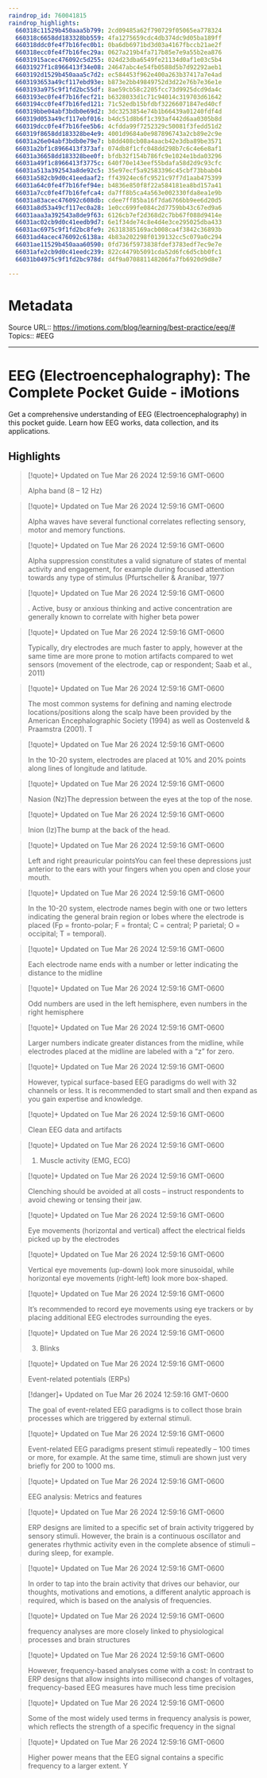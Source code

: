 ```yaml
---
raindrop_id: 760041815
raindrop_highlights:
  660318c11529b450aaa5b799: 2cd09485a62f790729f05065ea778324
  660318c6658dd183328bb559: 4fa1275659cdc4db374dc9d05ba189ff
  660318ddc0fe4f7b16fec0b1: 0ba6db6971bd3d03a4167fbccb21ae2f
  660318ecc0fe4f7b16fec29a: 0627a219b4fa717b85e7e9a55b2ea876
  66031915acec476092c5d255: 024d23dba6549fe21134d0af1e03c5b4
  66031927f1c8966413f34e08: 24647abc4e54fb0588d5b7d92292aeb1
  6603192d1529b450aaa5c7d2: ec584453f962e400a263b37417a7e4ad
  6603193653a49cf117ebd93e: b873e2bb49849752d3d22e76b7e36e1e
  6603193a975c9f1fd2bc55df: 8ae59cb58c2205fcc73d9925dcd9da4c
  6603193ec0fe4f7b16fecf21: b6328033d1c71c94014c319703d61642
  6603194cc0fe4f7b16fed121: 71c52edb15bfdbf32266071847ed40cf
  660319bbe04abf3bdb0e69d2: 3dc3253854e74b1b66439a01240fdf4d
  660319d053a49cf117ebf016: b4dc51d8b6f1c393af442d6aa0305b8d
  660319dcc0fe4f7b16fee5b6: 4cfdda99f7252329c50081f3fedd51d2
  660319f8658dd183328be4e9: 4001d9684a0e987896743a2cb89e2c9e
  66031a26e04abf3bdb0e79e7: b8dd408cb08a4aacb42e3dba89be3571
  66031a2bf1c8966413f373af: 074db8f1cfc048dd298b7c6c4e6e8af1
  66031a36658dd183328bee0f: bfdb32f154b786fc9e1024e1bda03296
  66031a49f1c8966413f3775c: 640f70e143eef55bdafa58d2d9c93cfc
  66031a513a392543a8de92c5: 35e97ecf5a92583396c45cbf73bbab04
  66031a582cb9d0c41eedaaf2: ff43924ec6fc9521c97f7d1aab475399
  66031a64c0fe4f7b16fef94e: b4836e850f8f22a584181ea8bd157a41
  66031a7cc0fe4f7b16fefca4: da7ff8b5ca4a563e002330fda8ea1e9b
  66031a83acec476092c608db: cdee7ff85ba16f7da6766bb9ee6d20d5
  66031a8d53a49cf117ec0a28: 1e0cc699fe084c2d7759bb43c67ed9a6
  66031aaa3a392543a8de9f63: 6126cb7ef2d368d2c7bb67f088d9414e
  66031ac02cb9d0c41eedb9d7: 6e1f34de74c8e4d4e3ce295025dba433
  66031ac6975c9f1fd2bc8fe9: 26318385169acb008ca4f3842c36893b
  66031ad4acec476092c6138a: 4b83a202298f0139132cc5c079a0c294
  66031ae11529b450aaa60590: 0fd736f5973838fdef3783edf7ec9e7e
  66031afe2cb9d0c41eedc239: 822c4479b5091cda52d6fc6d5cbb0fc1
  66031b04975c9f1fd2bc978d: d4f9a070881148206fa7fb6920d9d8e7

---
```


# Metadata
Source URL:: https://imotions.com/blog/learning/best-practice/eeg/#
Topics:: #EEG

---
# EEG (Electroencephalography): The Complete Pocket Guide - iMotions

Get a comprehensive understanding of EEG (Electroencephalography) in this pocket guide. Learn how EEG works, data collection, and its applications.

## Highlights

> [!quote]+ Updated on Tue Mar 26 2024 12:59:16 GMT-0600
>
> Alpha band (8 – 12 Hz)

> [!quote]+ Updated on Tue Mar 26 2024 12:59:16 GMT-0600
>
> Alpha waves have several functional correlates reflecting sensory, motor and memory functions.

> [!quote]+ Updated on Tue Mar 26 2024 12:59:16 GMT-0600
>
> Alpha suppression constitutes a valid signature of states of mental activity and engagement, for example during focused attention towards any type of stimulus (Pfurtscheller &amp; Aranibar, 1977

> [!quote]+ Updated on Tue Mar 26 2024 12:59:16 GMT-0600
>
> . Active, busy or anxious thinking and active concentration are generally known to correlate with higher beta power

> [!quote]+ Updated on Tue Mar 26 2024 12:59:16 GMT-0600
>
> Typically, dry electrodes are much faster to apply, however at the same time are more prone to motion artifacts compared to wet sensors (movement of the electrode, cap or respondent; Saab et al., 2011)

> [!quote]+ Updated on Tue Mar 26 2024 12:59:16 GMT-0600
>
> The most common systems for defining and naming electrode locations/positions along the scalp have been provided by the American Encephalographic Society (1994) as well as Oostenveld &amp; Praamstra (2001). T

> [!quote]+ Updated on Tue Mar 26 2024 12:59:16 GMT-0600
>
> In the 10-20 system, electrodes are placed at 10% and 20% points along lines of longitude and latitude.

> [!quote]+ Updated on Tue Mar 26 2024 12:59:16 GMT-0600
>
> Nasion (Nz)The depression between the eyes at the top of the nose.

> [!quote]+ Updated on Tue Mar 26 2024 12:59:16 GMT-0600
>
> Inion (Iz)The bump at the back of the head.

> [!quote]+ Updated on Tue Mar 26 2024 12:59:16 GMT-0600
>
> Left and right preauricular pointsYou can feel these depressions just anterior to the ears with your fingers when you open and close your mouth.

> [!quote]+ Updated on Tue Mar 26 2024 12:59:16 GMT-0600
>
> In the 10-20 system, electrode names begin with one or two letters indicating the general brain region or lobes where the electrode is placed (Fp = fronto-polar; F = frontal; C = central; P parietal; O = occipital; T = temporal).

> [!quote]+ Updated on Tue Mar 26 2024 12:59:16 GMT-0600
>
> Each electrode name ends with a number or letter indicating the distance to the midline

> [!quote]+ Updated on Tue Mar 26 2024 12:59:16 GMT-0600
>
> Odd numbers are used in the left hemisphere, even numbers in the right hemisphere

> [!quote]+ Updated on Tue Mar 26 2024 12:59:16 GMT-0600
>
> Larger numbers indicate greater distances from the midline, while electrodes placed at the midline are labeled with a “z” for zero.

> [!quote]+ Updated on Tue Mar 26 2024 12:59:16 GMT-0600
>
> However, typical surface-based EEG paradigms do well with 32 channels or less. It is recommended to start small and then expand as you gain expertise and knowledge.

> [!quote]+ Updated on Tue Mar 26 2024 12:59:16 GMT-0600
>
> Clean EEG data and artifacts

> [!quote]+ Updated on Tue Mar 26 2024 12:59:16 GMT-0600
>
> 1. Muscle activity (EMG, ECG)

> [!quote]+ Updated on Tue Mar 26 2024 12:59:16 GMT-0600
>
> Clenching should be avoided at all costs – instruct respondents to avoid chewing or tensing their jaw.

> [!quote]+ Updated on Tue Mar 26 2024 12:59:16 GMT-0600
>
> Eye movements (horizontal and vertical) affect the electrical fields picked up by the electrodes

> [!quote]+ Updated on Tue Mar 26 2024 12:59:16 GMT-0600
>
> Vertical eye movements (up-down) look more sinusoidal, while horizontal eye movements (right-left) look more box-shaped.

> [!quote]+ Updated on Tue Mar 26 2024 12:59:16 GMT-0600
>
> It’s recommended to record eye movements using eye trackers or by placing additional EEG electrodes surrounding the eyes.

> [!quote]+ Updated on Tue Mar 26 2024 12:59:16 GMT-0600
>
> 3. Blinks

> [!quote]+ Updated on Tue Mar 26 2024 12:59:16 GMT-0600
>
> Event-related potentials (ERPs)

> [!danger]+ Updated on Tue Mar 26 2024 12:59:16 GMT-0600
>
> The goal of event-related EEG paradigms is to collect those brain processes which are triggered by external stimuli.

> [!quote]+ Updated on Tue Mar 26 2024 12:59:16 GMT-0600
>
> Event-related EEG paradigms present stimuli repeatedly – 100 times or more, for example. At the same time, stimuli are shown just very briefly for 200 to 1000 ms.

> [!quote]+ Updated on Tue Mar 26 2024 12:59:16 GMT-0600
>
> EEG analysis: Metrics and features

> [!quote]+ Updated on Tue Mar 26 2024 12:59:16 GMT-0600
>
> ERP designs are limited to a specific set of brain activity triggered by sensory stimuli. However, the brain is a continuous oscillator and generates rhythmic activity even in the complete absence of stimuli – during sleep, for example.

> [!quote]+ Updated on Tue Mar 26 2024 12:59:16 GMT-0600
>
> In order to tap into the brain activity that drives our behavior, our thoughts, motivations and emotions, a different analytic approach is required, which is based on the analysis of frequencies.

> [!quote]+ Updated on Tue Mar 26 2024 12:59:16 GMT-0600
>
> frequency analyses are more closely linked to physiological processes and brain structures

> [!quote]+ Updated on Tue Mar 26 2024 12:59:16 GMT-0600
>
> However, frequency-based analyses come with a cost: In contrast to ERP designs that allow insights into millisecond changes of voltages, frequency-based EEG measures have much less time precision

> [!quote]+ Updated on Tue Mar 26 2024 12:59:16 GMT-0600
>
> Some of the most widely used terms in frequency analysis is power, which reflects the strength of a specific frequency in the signal

> [!quote]+ Updated on Tue Mar 26 2024 12:59:16 GMT-0600
>
> Higher power means that the EEG signal contains a specific frequency to a larger extent. Y
